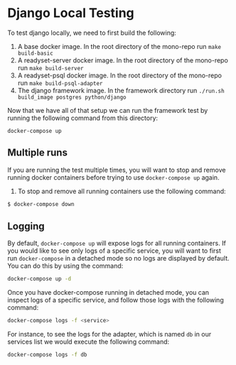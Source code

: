 # Django Local Testing

To test django locally, we need to first build the following:

1. A base docker image. In the root directory of the mono-repo run `make
   build-basic`
2. A readyset-server docker image. In the root directory of the mono-repo run `make
   build-server`
3. A readyset-psql docker image. In the root directory of the mono-repo run `make
   build-psql-adapter`
4. The django framework image. In the framework directory run `./run.sh
   build_image postgres python/django`

Now that we have all of that setup we can run the framework test by running the
following command from this directory:
```
docker-compose up
```

## Multiple runs

If you are running the test multiple times, you will want to stop and remove
running docker containers before trying to use `docker-compose up` again.

1. To stop and remove all running containers use the following command:

```sh
$ docker-compose down
```

## Logging

By default, `docker-compose up` will expose logs for all running containers. If
you would like to see only logs of a specific service, you will want to first
run `docker-compose` in a detached mode so no logs are displayed by default. You
can do this by using the command:

```sh
docker-compose up -d
```

Once you have docker-compose running in detached mode, you can inspect logs of a
specific service, and follow those logs with the following command:

```sh
docker-compose logs -f <service>
```

For instance, to see the logs for the adapter, which is named `db` in our
services list we would execute the following command:

```sh
docker-compose logs -f db
```
